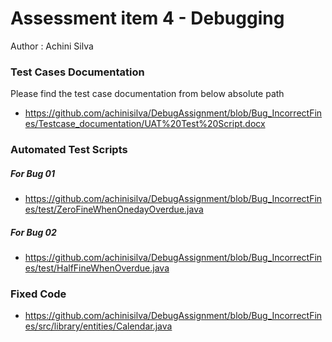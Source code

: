 # Assessment item 4 - Debugging 
Author : Achini Silva

### Test Cases Documentation ###
Please find the test case documentation from below absolute path
* https://github.com/achinisilva/DebugAssignment/blob/Bug_IncorrectFines/Testcase_documentation/UAT%20Test%20Script.docx

### Automated Test Scripts ###
##### For Bug 01 #####
* https://github.com/achinisilva/DebugAssignment/blob/Bug_IncorrectFines/test/ZeroFineWhenOnedayOverdue.java
##### For Bug 02 #####
* https://github.com/achinisilva/DebugAssignment/blob/Bug_IncorrectFines/test/HalfFineWhenOverdue.java

### Fixed Code ###
* https://github.com/achinisilva/DebugAssignment/blob/Bug_IncorrectFines/src/library/entities/Calendar.java
